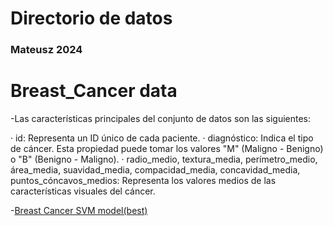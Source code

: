 # Directorio de datos
### Mateusz 2024

# Breast_Cancer data
-Las características principales del conjunto de datos son las siguientes:

· id: Representa un ID único de cada paciente.
· diagnóstico: Indica el tipo de cáncer. Esta propiedad puede tomar los valores "M" (Maligno - Benigno) o "B" (Benigno - Maligno).
· radio_medio, textura_media, perímetro_medio, área_media, suavidad_media, compacidad_media, concavidad_media, puntos_cóncavos_medios: Representa los valores medios de las características visuales del cáncer.

-[Breast Cancer SVM model(best)](https://www.kaggle.com/code/rashadrmammadov/breast-cancer-svm-model-best)
